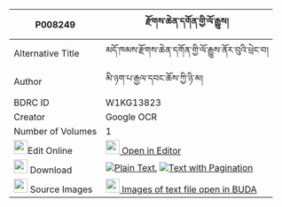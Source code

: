 |P008249|རྫོགས་ཆེན་དགོན་གྱི་ལོ་རྒྱུས། 
| --- | --- 
|Alternative Title |མདོ་ཁམས་རྫོགས་ཆེན་དགོན་གྱི་ལོ་རྒྱུས་ནོར་བུའི་ཕྲེང་བ།
|Author| མི་ཉག་པ་རྒྱལ་དབང་ཆོས་ཀྱི་ཉི་མ།
|BDRC ID | W1KG13823
|Creator | Google OCR
|Number of Volumes| 1
|<img width="25" src="https://img.icons8.com/color/25/000000/edit-property.png">Edit Online| [<img width="25" src="https://avatars.githubusercontent.com/u/45091458?s=200&v=4"> Open in Editor](http://editor.openpecha.org/P008249)
|<img width="25" src="https://img.icons8.com/fluent/48/000000/download-2.png"/>  Download | [![](https://img.icons8.com/color/20/000000/txt.png)Plain Text](https://github.com/Openpecha/P008249/releases/download/v1/dzogchen_gon_gyi_logyu_plain_P008249.zip), [![](https://img.icons8.com/color/20/000000/txt.png)Text with Pagination](https://github.com/Openpecha/P008249/releases/download/v1/dzogchen_gon_gyi_logyu_pages_P008249.zip)
|<img width="25" src="https://img.icons8.com/plasticine/100/000000/pictures-folder.png"/>  Source Images | [<img width="25" src="https://library.bdrc.io/icons/BUDA-small.svg"> Images of text file open in BUDA](https://library.bdrc.io/show/bdr:W1KG13823)